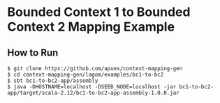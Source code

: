 # Bounded Context 1 to Bounded Context 2 Mapping Example

## How to Run

```
$ git clone https://github.com/apuex/context-mapping-gen
$ cd context-mapping-gen/lagom/examples/bc1-to-bc2
$ sbt bc1-to-bc2-app/assembly
$ java -DHOSTNAME=localhost -DSEED_NODE=localhost -jar bc1-to-bc2-app/target/scala-2.12/bc1-to-bc2-app-assembly-1.0.0.jar 
```

